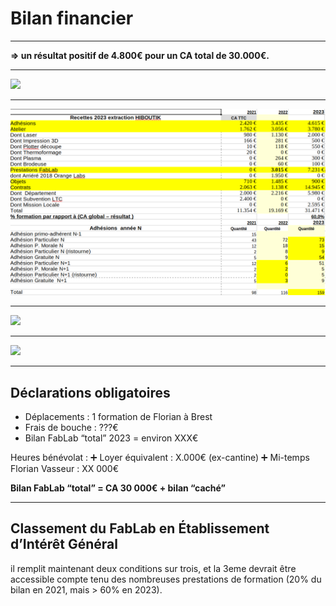 <!-- .slide: data-background="#000" class="chapter" -->

# Bilan financier

____


**=> un résultat positif de 4.800€ pour un CA total de 30.000€.**

____

![](img/prévisionnel_2023.png)

____

![](img/recettes_2023.png)

____

![](img/dépenses_2023.png)

____


![](img/prévisionnel_2024.png)

____


## Déclarations obligatoires

- Déplacements : 1 formation de Florian à Brest
- Frais de bouche : ???€
- Bilan FabLab “total” 2023 = environ XXX€

Heures bénévolat : 
➕ Loyer équivalent : X.000€ (ex-cantine)
➕ Mi-temps Florian Vasseur : XX 000€

**Bilan FabLab “total”  =  CA 30 000€  + bilan “caché”**

____

## Classement du FabLab en Établissement d’Intérêt Général

il remplit maintenant
deux conditions sur trois, et la 3eme devrait être accessible compte tenu des
nombreuses prestations de formation (20% du bilan en 2021, mais > 60% en 2023).
	
